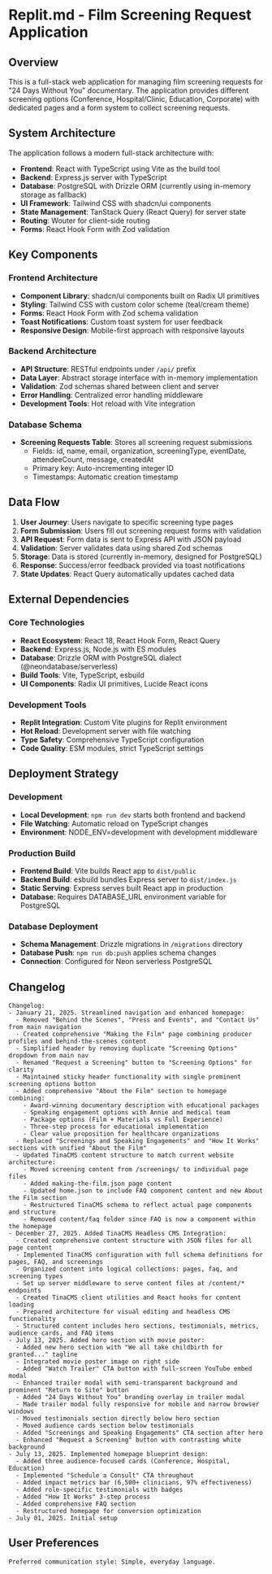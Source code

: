 # Replit.md - Film Screening Request Application

## Overview

This is a full-stack web application for managing film screening requests for "24 Days Without You" documentary. The application provides different screening options (Conference, Hospital/Clinic, Education, Corporate) with dedicated pages and a form system to collect screening requests.

## System Architecture

The application follows a modern full-stack architecture with:

- **Frontend**: React with TypeScript using Vite as the build tool
- **Backend**: Express.js server with TypeScript
- **Database**: PostgreSQL with Drizzle ORM (currently using in-memory storage as fallback)
- **UI Framework**: Tailwind CSS with shadcn/ui components
- **State Management**: TanStack Query (React Query) for server state
- **Routing**: Wouter for client-side routing
- **Forms**: React Hook Form with Zod validation

## Key Components

### Frontend Architecture
- **Component Library**: shadcn/ui components built on Radix UI primitives
- **Styling**: Tailwind CSS with custom color scheme (teal/cream theme)
- **Forms**: React Hook Form with Zod schema validation
- **Toast Notifications**: Custom toast system for user feedback
- **Responsive Design**: Mobile-first approach with responsive layouts

### Backend Architecture
- **API Structure**: RESTful endpoints under `/api/` prefix
- **Data Layer**: Abstract storage interface with in-memory implementation
- **Validation**: Zod schemas shared between client and server
- **Error Handling**: Centralized error handling middleware
- **Development Tools**: Hot reload with Vite integration

### Database Schema
- **Screening Requests Table**: Stores all screening request submissions
  - Fields: id, name, email, organization, screeningType, eventDate, attendeeCount, message, createdAt
  - Primary key: Auto-incrementing integer ID
  - Timestamps: Automatic creation timestamp

## Data Flow

1. **User Journey**: Users navigate to specific screening type pages
2. **Form Submission**: Users fill out screening request forms with validation
3. **API Request**: Form data is sent to Express API with JSON payload
4. **Validation**: Server validates data using shared Zod schemas
5. **Storage**: Data is stored (currently in-memory, designed for PostgreSQL)
6. **Response**: Success/error feedback provided via toast notifications
7. **State Updates**: React Query automatically updates cached data

## External Dependencies

### Core Technologies
- **React Ecosystem**: React 18, React Hook Form, React Query
- **Backend**: Express.js, Node.js with ES modules
- **Database**: Drizzle ORM with PostgreSQL dialect (@neondatabase/serverless)
- **Build Tools**: Vite, TypeScript, esbuild
- **UI Components**: Radix UI primitives, Lucide React icons

### Development Tools
- **Replit Integration**: Custom Vite plugins for Replit environment
- **Hot Reload**: Development server with file watching
- **Type Safety**: Comprehensive TypeScript configuration
- **Code Quality**: ESM modules, strict TypeScript settings

## Deployment Strategy

### Development
- **Local Development**: `npm run dev` starts both frontend and backend
- **File Watching**: Automatic reload on TypeScript changes
- **Environment**: NODE_ENV=development with development middleware

### Production Build
- **Frontend Build**: Vite builds React app to `dist/public`
- **Backend Build**: esbuild bundles Express server to `dist/index.js`
- **Static Serving**: Express serves built React app in production
- **Database**: Requires DATABASE_URL environment variable for PostgreSQL

### Database Deployment
- **Schema Management**: Drizzle migrations in `/migrations` directory
- **Database Push**: `npm run db:push` applies schema changes
- **Connection**: Configured for Neon serverless PostgreSQL

## Changelog

```
Changelog:
- January 21, 2025. Streamlined navigation and enhanced homepage:
  - Removed "Behind the Scenes", "Press and Events", and "Contact Us" from main navigation
  - Created comprehensive "Making the Film" page combining producer profiles and behind-the-scenes content
  - Simplified header by removing duplicate "Screening Options" dropdown from main nav
  - Renamed "Request a Screening" button to "Screening Options" for clarity
  - Maintained sticky header functionality with single prominent screening options button
  - Added comprehensive "About the Film" section to homepage combining:
    - Award-winning documentary description with educational packages
    - Speaking engagement options with Annie and medical team
    - Package options (Film + Materials vs Full Experience)
    - Three-step process for educational implementation
    - Clear value proposition for healthcare organizations
  - Replaced "Screenings and Speaking Engagements" and "How It Works" sections with unified "About the Film"
  - Updated TinaCMS content structure to match current website architecture:
    - Moved screening content from /screenings/ to individual page files
    - Added making-the-film.json page content
    - Updated home.json to include FAQ component content and new About the Film section
    - Restructured TinaCMS schema to reflect actual page components and structure
    - Removed content/faq folder since FAQ is now a component within the homepage
- December 27, 2025. Added TinaCMS Headless CMS Integration:
  - Created comprehensive content structure with JSON files for all page content
  - Implemented TinaCMS configuration with full schema definitions for pages, FAQ, and screenings
  - Organized content into logical collections: pages, faq, and screening types
  - Set up server middleware to serve content files at /content/* endpoints
  - Created TinaCMS client utilities and React hooks for content loading
  - Prepared architecture for visual editing and headless CMS functionality
  - Structured content includes hero sections, testimonials, metrics, audience cards, and FAQ items
- July 13, 2025. Added hero section with movie poster:
  - Added new hero section with "We all take childbirth for granted..." tagline
  - Integrated movie poster image on right side
  - Added "Watch Trailer" CTA button with full-screen YouTube embed modal
  - Enhanced trailer modal with semi-transparent background and prominent "Return to Site" button
  - Added "24 Days Without You" branding overlay in trailer modal
  - Made trailer modal fully responsive for mobile and narrow browser windows
  - Moved testimonials section directly below hero section
  - Moved audience cards section below testimonials
  - Added "Screenings and Speaking Engagements" CTA section after hero
  - Enhanced "Request a Screening" button with contrasting white background
- July 13, 2025. Implemented homepage blueprint design:
  - Added three audience-focused cards (Conference, Hospital, Education)
  - Implemented "Schedule a Consult" CTA throughout
  - Added impact metrics bar (6,500+ clinicians, 97% effectiveness)
  - Added role-specific testimonials with badges
  - Added "How It Works" 3-step process
  - Added comprehensive FAQ section
  - Restructured homepage for conversion optimization
- July 01, 2025. Initial setup
```

## User Preferences

```
Preferred communication style: Simple, everyday language.
```